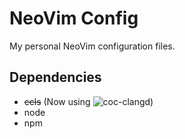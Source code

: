 # NeoVim Config

My personal NeoVim configuration files.

## Dependencies

-   ~~ccls~~ (Now using ![coc-clangd](https://github.com/clangd/coc-clangd))
-   node
-   npm
